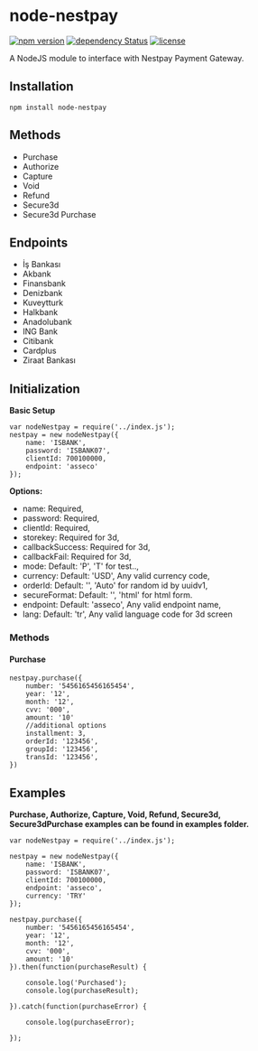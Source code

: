 # node-nestpay
[![npm version](https://badge.fury.io/js/node-nestpay.svg)](https://badge.fury.io/js/node-nestpay) 
[![dependency Status](https://david-dm.org/eraycetinay/node-nestpay.svg)](https://david-dm.org/eraycetinay/node-nestpay.svg)
[![license](https://img.shields.io/github/license/mashape/apistatus.svg)]()

A NodeJS module to interface with Nestpay Payment Gateway.

## Installation
```
npm install node-nestpay
```
## Methods
- Purchase
- Authorize
- Capture
- Void
- Refund
- Secure3d
- Secure3d Purchase
## Endpoints
- İş Bankası
- Akbank
- Finansbank
- Denizbank
- Kuveytturk
- Halkbank
- Anadolubank
- ING Bank
- Citibank
- Cardplus
- Ziraat Bankası
## Initialization
**Basic Setup**
```
var nodeNestpay = require('../index.js');
nestpay = new nodeNestpay({
    name: 'ISBANK',
    password: 'ISBANK07',
    clientId: 700100000,
    endpoint: 'asseco'
});
```
**Options:**
- name: Required,
- password: Required,
- clientId: Required,
- storekey: Required for 3d,
- callbackSuccess: Required for 3d,
- callbackFail: Required for 3d,
- mode: Default: 'P', 'T' for test..,
- currency: Default: 'USD', Any valid currency code, 
- orderId: Default: '', 'Auto' for random id by uuidv1,
- secureFormat: Default: '', 'html' for html form.
- endpoint: Default: 'asseco', Any valid endpoint name,
- lang: Default: 'tr', Any valid language code for 3d screen

### Methods
#### Purchase
```
nestpay.purchase({
    number: '5456165456165454',
    year: '12',
    month: '12',
    cvv: '000',
    amount: '10'
    //additional options
    installment: 3,
    orderId: '123456',
    groupId: '123456',
    transId: '123456',           
})
```

## Examples
**Purchase, Authorize, Capture, Void, Refund, Secure3d, Secure3dPurchase examples can be found in examples folder.**
```
var nodeNestpay = require('../index.js');

nestpay = new nodeNestpay({
    name: 'ISBANK',
    password: 'ISBANK07',
    clientId: 700100000,
    endpoint: 'asseco',
    currency: 'TRY'
});

nestpay.purchase({
    number: '5456165456165454',
    year: '12',
    month: '12',
    cvv: '000',
    amount: '10'
}).then(function(purchaseResult) {

    console.log('Purchased');
    console.log(purchaseResult);

}).catch(function(purchaseError) {

    console.log(purchaseError);

});
```
